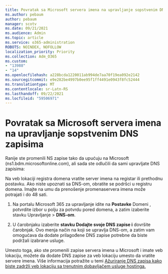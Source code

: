 ```yaml
---
title: Povratak sa Microsoft servera imena na upravljanje sopstvenim DNS zapisima
ms.author: pebaum
author: pebaum
manager: scotv
ms.date: 09/21/2021
ms.audience: Admin
ms.topic: article
ms.service: o365-administration
ROBOTS: NOINDEX, NOFOLLOW
localization_priority: Priority
ms.collection: Adm_O365
ms.custom:
- "13988"
- "14"
ms.openlocfilehash: a228bcda1220011ab994de7aa70f19ea092e2142
ms.sourcegitcommit: e9e282be4997b0ee95f1ff4491e0943f8fc52444
ms.translationtype: MT
ms.contentlocale: sr-Latn-RS
ms.lasthandoff: 09/22/2021
ms.locfileid: "59506971"
---
```

# <a name="changing-from-microsoft-nameservers-back-to-managing-your-own-dns-records"></a>Povratak sa Microsoft servera imena na upravljanje sopstvenim DNS zapisima

Ranije ste promenili NS zapise tako da upućuju na Microsoft (ns1.bdm.microsoftonline.com), ali sada ste odlučili da sami upravljate DNS zapisima:

Na veb lokaciji registra domena vratite server imena na registar ili prethodnu postavku. Ako niste upoznati sa DNS-om, obratite se podršci u registru domena. Imajte na umu da prenošenje promenaservera imena može potrajati i do 48 sati. 

1. Na portalu Microsoft 365 za upravljanje idite na **Postavke** Domeni , potvrdite izbor u polju za potvrdu pored domena, a zatim izaberite stavku Upravljanje  >  [](https://admin.microsoft.com/Adminportal/Home#/Domains) **DNS-om**. 

2. U čarobnjaku izaberite **stavku Dodajte svoje DNS zapise i** dovršite čarobnjak. Ovo menja način na koji se upravlja DNS-om, a zatim vam omogućava da dodate prilagođene DNS zapise potrebne da biste podržali izabrane usluge.

Umesto toga, ako ste promenili zapise servera imena u Microsoft i imate veb lokaciju, možete da dodate DNS zapise za veb lokaciju umesto da vratite servere imena. Više informacija potražite u temi [Ažuriranje DNS zapisa kako biste zadržli veb lokaciju sa trenutnim dobavljačem usluge hostinga.](https://docs.microsoft.com/microsoft-365/admin/dns/update-dns-records-to-retain-current-hosting-provider)


